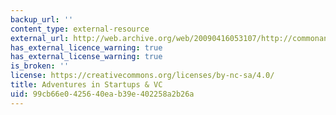 ```yaml
---
backup_url: ''
content_type: external-resource
external_url: http://web.archive.org/web/20090416053107/http://commonangels.wordpress.com/
has_external_licence_warning: true
has_external_license_warning: true
is_broken: ''
license: https://creativecommons.org/licenses/by-nc-sa/4.0/
title: Adventures in Startups & VC
uid: 99cb66e0-4256-40ea-b39e-402258a2b26a
---
```

